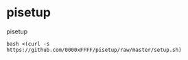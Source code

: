 # pisetup
pisetup

```
bash <(curl -s https://github.com/0000xFFFF/pisetup/raw/master/setup.sh)
```
